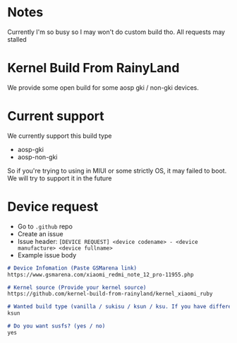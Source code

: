 # Notes

Currently I'm so busy so I may won't do custom build tho. All requests may stalled

# Kernel Build From RainyLand
We provide some open build for some aosp gki / non-gki devices.

# Current support
We currently support this build type
- aosp-gki
- aosp-non-gki

So if you're trying to using in MIUI or some strictly OS, it may failed to boot. We will try to support it in the future

# Device request
- Go to `.github` repo
- Create an issue
- Issue header: `[DEVICE REQUEST] <device codename> - <device manufacture> <device fullname>`
- Example issue body
```md
# Device Infomation (Paste GSMarena link)
https://www.gsmarena.com/xiaomi_redmi_note_12_pro-11955.php

# Kernel source (Provide your kernel source)
https://github.com/kernel-build-from-rainyland/kernel_xiaomi_ruby

# Wanted build type (vanilla / sukisu / ksun / ksu. If you have different fork, paste the link here)
ksun

# Do you want susfs? (yes / no)
yes
```
